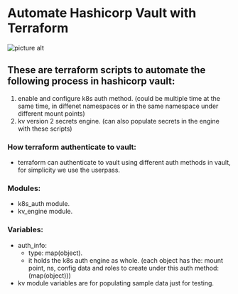 # Automate Hashicorp Vault with Terraform
![picture alt](https://rafay.co/wp-content/uploads/2019/11/Kubernetes-n-Hashicorp-Vault.png)
## These are terraform scripts to automate the following process in hashicorp vault:
1. enable and configure k8s auth method. (could be multiple time at the same time, in diffenet namespaces or in the same namespace under different mount points)
2. kv version 2 secrets engine. (can also populate secrets in the engine with these scripts)

### How terraform authenticate to vault:
- terraform can authenticate to vault using different auth methods in vault, for simplicity we use the userpass.

### Modules:
- k8s_auth module.
- kv_engine module.
### Variables:
- auth_info:
    - type: map(object).
    - it holds the k8s auth engine as whole. (each object has the: mount point, ns, config data and roles to create under this auth method:(map(object)))
- kv module variables are for populating sample data just for testing.